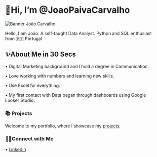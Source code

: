 # 👋Hi, I’m @JoaoPaivaCarvalho
![Banner João Carvalho](https://github.com/user-attachments/assets/74468ac7-ce87-46b8-83de-67211669f102)


Hello, I am João. A self-taught Data Analyst. Python and SQL enthusiast from 🇵🇹 Portugal

## ✨About Me in 30 Secs
• Digital Marketing background and I hold a degree in Communication.

• Love working with numbers and learning new skills.

• Use Excel for everything.

• My first contact with Data began through dashboards using Google Looker Studio.

### 📚 Projects
Welcome to my portfolio, where I showcase my [projects](https://github.com/JPaivaCarvalho/Portfolio/tree/main).

### 👋🏻Connect with Me
• [Linkedin](https://www.linkedin.com/in/joao-paivacarvalho/)
 
